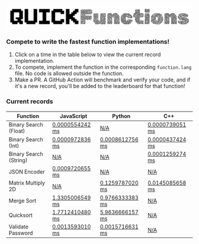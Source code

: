 <img src="./utils/logo.svg" alt="Project Logo" />

### Compete to write the fastest function implementations!
1. Click on a time in the table below to view the current record implementation.
2. To compete, implement the function in the corresponding `function.lang` file. No code is allowed outside the function.
3. Make a PR. A GitHub Action will benchmark and verify your code, and if it's a new record, you'll be added to the leaderboard for that function!













### Current records
| Function | JavaScript | Python | C++ |
|----------|------------|--------|-----|
| Binary Search (Float) | [0.0000554242 ms](./javascript/binarySearchFloat/function.js) | [N/A](./python/binary_search_float/function.py) | [0.0000739051 ms](./c_plus_plus/binary_search_float/function.cpp) |
| Binary Search (Int) | [0.0000972836 ms](./javascript/binarySearchInt/function.js) | [0.0008612756 ms](./python/binary_search_int/function.py) | [0.0000437424 ms](./c_plus_plus/binary_search_int/function.cpp) |
| Binary Search (String) | [N/A](./javascript/binarySearchString/function.js) | [N/A](./python/binary_search_string/function.py) | [0.0001259274 ms](./c_plus_plus/binary_search_string/function.cpp) |
| JSON Encoder | [0.0009720655 ms](./javascript/jsonEncoder/function.js) | [N/A](./python/json_encoder/function.py) | [N/A](./c_plus_plus/json_encoder/function.cpp) |
| Matrix Multiply 2D | [N/A](./javascript/matrixMultiply2d/function.js) | [0.1259787020 ms](./python/matrix_multiply_2d/function.py) | [0.0145085658 ms](./c_plus_plus/matrix_multiply_2d/function.cpp) |
| Merge Sort | [1.3305006549 ms](./javascript/mergeSort/function.js) | [0.9766333383 ms](./python/merge_sort/function.py) | [N/A](./c_plus_plus/merge_sort/function.cpp) |
| Quicksort | [1.7712410480 ms](./javascript/quicksort/function.js) | [5.9636666157 ms](./python/quicksort/function.py) | [N/A](./c_plus_plus/quicksort/function.cpp) |
| Validate Password | [0.0013593010 ms](./javascript/validatePassword/function.js) | [0.0015716631 ms](./python/validate_password/function.py) | [N/A](./c_plus_plus/validate_password/function.cpp) |